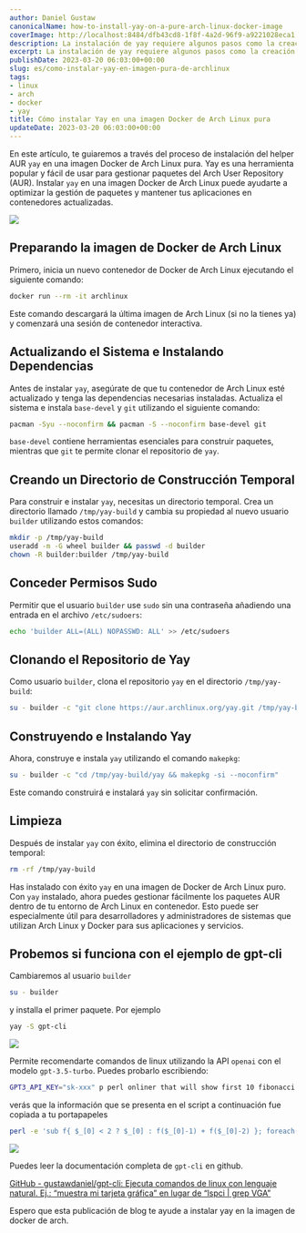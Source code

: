 ```yaml
---
author: Daniel Gustaw
canonicalName: how-to-install-yay-on-a-pure-arch-linux-docker-image
coverImage: http://localhost:8484/dfb43cd8-1f8f-4a2d-96f9-a9221028eca1.avif
description: La instalación de yay requiere algunos pasos como la creación de usuario, la instalación de base-devel y git, cambios en /etc/sudousers, clonar el repositorio de yay y hacer makepkg en él. Esta publicación cubre este proceso paso a paso.
excerpt: La instalación de yay requiere algunos pasos como la creación de usuario, la instalación de base-devel y git, cambios en /etc/sudousers, clonar el repositorio de yay y hacer makepkg en él. Esta publicación cubre este proceso paso a paso.
publishDate: 2023-03-20 06:03:00+00:00
slug: es/como-instalar-yay-en-imagen-pura-de-archlinux
tags:
- linux
- arch
- docker
- yay
title: Cómo instalar Yay en una imagen Docker de Arch Linux pura
updateDate: 2023-03-20 06:03:00+00:00
---
```


En este artículo, te guiaremos a través del proceso de instalación del helper AUR `yay` en una imagen Docker de Arch Linux pura. Yay es una herramienta popular y fácil de usar para gestionar paquetes del Arch User Repository (AUR). Instalar `yay` en una imagen Docker de Arch Linux puede ayudarte a optimizar la gestión de paquetes y mantener tus aplicaciones en contenedores actualizadas.

![](http://localhost:8484/6e96a98f-6c66-4687-9621-b29431e820b5.avif)

## Preparando la imagen de Docker de Arch Linux

Primero, inicia un nuevo contenedor de Docker de Arch Linux ejecutando el siguiente comando:

```bash
docker run --rm -it archlinux
```

Este comando descargará la última imagen de Arch Linux (si no la tienes ya) y comenzará una sesión de contenedor interactiva.

## Actualizando el Sistema e Instalando Dependencias

Antes de instalar `yay`, asegúrate de que tu contenedor de Arch Linux esté actualizado y tenga las dependencias necesarias instaladas. Actualiza el sistema e instala `base-devel` y `git` utilizando el siguiente comando:

```bash
pacman -Syu --noconfirm && pacman -S --noconfirm base-devel git
```

`base-devel` contiene herramientas esenciales para construir paquetes, mientras que `git` te permite clonar el repositorio de `yay`.

## Creando un Directorio de Construcción Temporal

Para construir e instalar `yay`, necesitas un directorio temporal. Crea un directorio llamado `/tmp/yay-build` y cambia su propiedad al nuevo usuario `builder` utilizando estos comandos:

```bash
mkdir -p /tmp/yay-build
useradd -m -G wheel builder && passwd -d builder
chown -R builder:builder /tmp/yay-build
```

## Conceder Permisos Sudo

Permitir que el usuario `builder` use `sudo` sin una contraseña añadiendo una entrada en el archivo `/etc/sudoers`:

```bash
echo 'builder ALL=(ALL) NOPASSWD: ALL' >> /etc/sudoers
```

## Clonando el Repositorio de Yay

Como usuario `builder`, clona el repositorio `yay` en el directorio `/tmp/yay-build`:

```bash
su - builder -c "git clone https://aur.archlinux.org/yay.git /tmp/yay-build/yay"
```

## Construyendo e Instalando Yay

Ahora, construye e instala `yay` utilizando el comando `makepkg`:

```bash
su - builder -c "cd /tmp/yay-build/yay && makepkg -si --noconfirm"
```

Este comando construirá e instalará `yay` sin solicitar confirmación.

## Limpieza

Después de instalar `yay` con éxito, elimina el directorio de construcción temporal:

```bash
rm -rf /tmp/yay-build
```

Has instalado con éxito `yay` en una imagen de Docker de Arch Linux puro. Con `yay` instalado, ahora puedes gestionar fácilmente los paquetes AUR dentro de tu entorno de Arch Linux en contenedor. Esto puede ser especialmente útil para desarrolladores y administradores de sistemas que utilizan Arch Linux y Docker para sus aplicaciones y servicios.

## Probemos si funciona con el ejemplo de gpt-cli

Cambiaremos al usuario `builder`

```bash
su - builder
```

y installa el primer paquete. Por ejemplo

```bash
yay -S gpt-cli
```

![](http://localhost:8484/43be4bb9-02a5-4b86-b987-72fcd9f4c485.avif)

Permite recomendarte comandos de linux utilizando la API `openai` con el modelo `gpt-3.5-turbo`. Puedes probarlo escribiendo:

```bash
GPT3_API_KEY="sk-xxx" p perl onliner that will show first 10 fibonacci sequence elements
```

verás que la información que se presenta en el script a continuación fue copiada a tu portapapeles

```bash
perl -e 'sub f{ $_[0] < 2 ? $_[0] : f($_[0]-1) + f($_[0]-2) }; foreach(0..9){ print f($_), "\n"; }'
```

![](http://localhost:8484/8743f013-5a07-42fc-bde9-43ec61fad1d2.avif)

Puedes leer la documentación completa de `gpt-cli` en github.

[GitHub - gustawdaniel/gpt-cli: Ejecuta comandos de linux con lenguaje natural. Ej.: “muestra mi tarjeta gráfica” en lugar de “lspci | grep VGA”](https://github.com/gustawdaniel/gpt-cli)

Espero que esta publicación de blog te ayude a instalar yay en la imagen de docker de arch.
